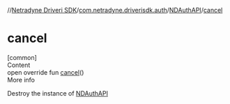 //[Netradyne Driveri SDK](../../index.md)/[com.netradyne.driverisdk.auth](../index.md)/[NDAuthAPI](index.md)/[cancel](cancel.md)



# cancel  
[common]  
Content  
open override fun [cancel](cancel.md)()  
More info  


Destroy the instance of [NDAuthAPI](index.md)

  



